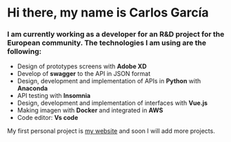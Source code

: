 # Hi there, my name is Carlos García
### I am currently working as a developer for an R&D project for the European community. The technologies I am using are the following:

* Design of prototypes screens with **Adobe XD**
* Develop of **swagger** to the API in JSON format
* Design, development and implementation of APIs in **Python** with **Anaconda**
* API testing with **Insomnia**
* Design, development and implementation of interfaces with **Vue.js**
* Making imagen with **Docker** and integrated in **AWS**
* Code editor: **Vs code**

My first personal project is [my website](https://www.cgndevelopments.com) and soon I will add more projects.
